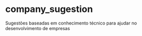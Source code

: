 # company_sugestion
Sugestões baseadas em conhecimento técnico para ajudar no desenvolvimento de empresas
